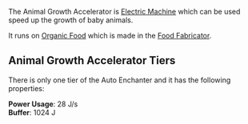 The Animal Growth Accelerator is [Electric Machine](https://github.com/Slimefun/Slimefun4/wiki/Electric-Machines) which can be used speed up the growth of baby animals.

It runs on [Organic Food](https://github.com/Slimefun/Slimefun4/wiki/Miscellaneous-Items) which is made in the [Food Fabricator](https://github.com/Slimefun/Slimefun4/wiki/Food-Fabricator).  

## Animal Growth Accelerator Tiers

There is only one tier of the Auto Enchanter and it has the following properties:  

**Power Usage**: 28 J/s  
**Buffer**: 1024 J  